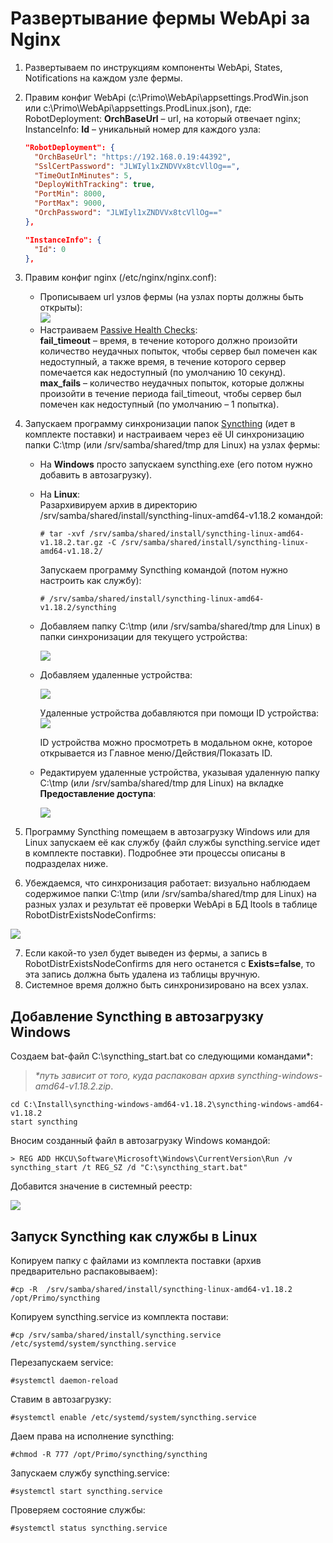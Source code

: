 # Развертывание фермы WebApi за Nginx

1. Развертываем по инструкциям компоненты WebApi, States, Notifications на каждом узле фермы.
2. Правим конфиг WebApi (c:\Primo\WebApi\appsettings.ProdWin.json или c:\Primo\WebApi\appsettings.ProdLinux.json), где:\
   RobotDeployment: **OrchBaseUrl** – url, на который отвечает nginx;\
   InstanceInfo: **Id** – уникальный номер для каждого узла:
   ```json
   "RobotDeployment": {
     "OrchBaseUrl": "https://192.168.0.19:44392",
     "SslCertPassword": "JLWIyl1xZNDVVx8tcVllOg==",
     "TimeOutInMinutes": 5,
     "DeployWithTracking": true,
     "PortMin": 8000,
     "PortMax": 9000,
     "OrchPassword": "JLWIyl1xZNDVVx8tcVllOg=="
   },

   "InstanceInfo": {
     "Id": 0
   },
   ```
3. Правим конфиг nginx (/etc/nginx/nginx.conf):
   * Прописываем url узлов фермы (на узлах порты должны быть открыты):\
     ![](../../resources/admin/deploy-api/url-узлов-фермы.png)
   * Настраиваем [Passive Health Checks](https://docs.nginx.com/nginx/admin-guide/load-balancer/http-health-check/):\
     **fail_timeout** – время, в течение которого должно произойти количество неудачных попыток, чтобы сервер был помечен как недоступный, а также время, в течение которого сервер помечается как недоступный (по умолчанию 10 секунд).\
     **max_fails** – количество неудачных попыток, которые должны произойти в течение периода fail_timeout, чтобы сервер был помечен как недоступный (по умолчанию – 1 попытка).
4. Запускаем программу синхронизации папок [Syncthing](https://docs.syncthing.net/index.html) (идет в комплекте поставки) и настраиваем через её UI синхронизацию папки C:\tmp (или /srv/samba/shared/tmp для Linux) на узлах фермы:
   * На **Windows** просто запускаем syncthing.exe (его потом нужно добавить в автозагрузку).
   * На **Linux**:\
     Разархивируем архив в директорию /srv/samba/shared/install/syncthing-linux-amd64-v1.18.2 командой:
     ```
     # tar -xvf /srv/samba/shared/install/syncthing-linux-amd64-v1.18.2.tar.gz -C /srv/samba/shared/install/syncthing-linux-amd64-v1.18.2/
     ```
     Запускаем программу Syncthing командой (потом нужно настроить как службу):
     ```
     # /srv/samba/shared/install/syncthing-linux-amd64-v1.18.2/syncthing
     ```
   * Добавляем папку C:\tmp (или /srv/samba/shared/tmp для Linux) в папки синхронизации для текущего устройства:

     ![](../../resources/admin/deploy-api/деплой-фермы.-рис.-для-п.-4.3.png)
   
   * Добавляем удаленные устройства:

     ![](../../resources/admin/deploy-api/деплой-фермы.-рис.-для-п.-4.4.png)

     Удаленные устройства добавляются при помощи ID устройства:\
     ![](../../resources/admin/deploy-api/деплой-фермы.-рис.-для-п.-4.4-2.png)

     ID устройства можно просмотреть в модальном окне, которое открывается из Главное меню/Действия/Показать ID.
   * Редактируем удаленные устройства, указывая удаленную папку C:\tmp (или /srv/samba/shared/tmp для Linux) на вкладке **Предоставление доступа**:

     ![](../../resources/admin/deploy-api/деплой-фермы.-рис.-для-п.-4.5.png)

5. Программу Syncthing помещаем в автозагрузку Windows или для Linux запускаем её как службу (файл службы syncthing.service идет в комплекте поставки). Подробнее эти процессы описаны в подразделах ниже.
6. Убеждаемся, что синхронизация работает: визуально наблюдаем содержимое папки C:\tmp (или /srv/samba/shared/tmp для Linux) на разных узлах и результат её проверки WebApi в БД ltools в таблице RobotDistrExistsNodeConfirms:

![](../../resources/admin/deploy-api/деплой-фермы.-рис.-для-п.-4.5-2.png)

7. Если какой-то узел будет выведен из фермы, а запись в RobotDistrExistsNodeConfirms для него останется с **Exists=false**, то эта запись должна быть удалена из таблицы вручную.
8. Системное время должно быть синхронизировано на всех узлах.


## Добавление Syncthing в автозагрузку Windows
Создаем bat-файл C:\syncthing_start.bat со следующими командами\*: 
> *\*путь зависит от того, куда распакован архив syncthing-windows-amd64-v1.18.2.zip*. 
```
cd C:\Install\syncthing-windows-amd64-v1.18.2\syncthing-windows-amd64-v1.18.2 
start syncthing
```
Вносим созданный файл в автозагрузку Windows командой:
```
> REG ADD HKCU\Software\Microsoft\Windows\CurrentVersion\Run /v syncthing_start /t REG_SZ /d "C:\syncthing_start.bat"
```
Добавится значение в системный реестр:

![](../../resources/admin/deploy-api/деплой-фермы.-syncthing-1.png)



## Запуск Syncthing как службы в Linux
Копируем папку с файлами из комплекта поставки (архив предварительно распаковываем):
```
#cp -R  /srv/samba/shared/install/syncthing-linux-amd64-v1.18.2 /opt/Primo/syncthing
```

Копируем syncthing.service из комплекта постави:
```
#cp /srv/samba/shared/install/syncthing.service /etc/systemd/system/syncthing.service
```

Перезапускаем service:
```
#systemctl daemon-reload
```

Ставим в автозагрузку:
```
#systemctl enable /etc/systemd/system/syncthing.service
```

Даем права на исполнение syncthing:
```
#chmod -R 777 /opt/Primo/syncthing/syncthing
```

Запускаем службу syncthing.service:
```
#systemctl start syncthing.service
```

Проверяем состояние службы:
```
#systemctl status syncthing.service
```

